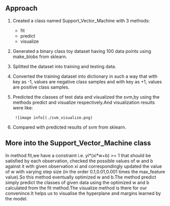 ## Approach

1. Created a class named Support_Vector_Machine with 3 methods:
      - fit
      - predict
      - visualize

2. Generated a binary class toy dataset having 100 data points using make_blobs from sklearn.

3. Splitted the dataset into training and testing data.

4. Converted the training dataset into dictionary in such a way that with key as -1, values are negative class samples and with key as +1, values are positive class samples.

5. Predicted the classes of test data and visualized the svm,by using the methods predict and visualize respectively.And visualization results were like:
          
        
        ![image info](./svm_visualize.png)

6. Compared with predicted results of svm from sklearn.


## More into the Support_Vector_Machine class

In method fit,we have a constraint i.e. yi*(xi*w+b) >= 1 that should be satisfied by each observation, checked the possible values of w and b against it with given observation xi and correspondingly updated the value of w with varying step size (in the order 0.1,0.01,0.001 times the max_feature value).So this method eventually optimized w and b.The method predict simply predict the classes of given data using the optimized w and b calculated from the fit method.The visualize method is there for our convenince.It helps us to visualise the hyperplane and margins learned by the model. 

